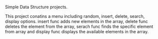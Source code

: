 Simple Data Structure projects.

This project conatins a menu including random, insert, delete, search, display options.
insert func adds new elements in the array,
delete func deletes the element from the array,
serach func finds the specific element from array and 
display func displays the available elements in the array.
